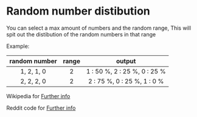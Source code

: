 # Random number distibution
You can select a max amount of numbers and the random range,
This will spit out the distibution of the random numbers in that range

Example:

| random number | range | output |
|  :-:  |  :-:   |  :-:   |
|  1, 2, 1, 0   |    2    | 1 : 50 %, 2 : 25 %, 0 : 25 % |
|  2, 2, 2, 0   |    2    | 2 : 75 %, 0 : 25 %, 1 : 0 % |

Wikipedia for [Further info](https://en.wikipedia.org/wiki/Random_number_generation)

Reddit code for [Further info](https://www.reddit.com/r/dataisbeautiful/comments/809jy3/distribution_of_digits_generated_by_javas_random/)
